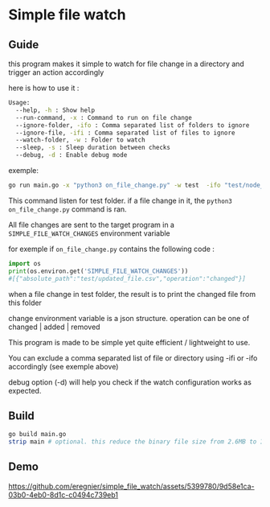# Simple file watch

## Guide

this program makes it simple to watch for file change in a directory and trigger an action accordingly

here is how to use it :

```bash
Usage: 
  --help, -h : Show help
  --run-command, -x : Command to run on file change
  --ignore-folder, -ifo : Comma separated list of folders to ignore
  --ignore-file, -ifi : Comma separated list of files to ignore
  --watch-folder, -w : Folder to watch
  --sleep, -s : Sleep duration between checks
  --debug, -d : Enable debug mode
```

exemple:

```bash
go run main.go -x "python3 on_file_change.py" -w test  -ifo "test/node_modules,test/owi" -ifi "folder1,folder3"  -s 100
```

This command listen for test folder. if a file change in it, the `python3 on_file_change.py` command is ran.

All file changes are sent to the target program in a `SIMPLE_FILE_WATCH_CHANGES` environment variable

for exemple if `on_file_change.py` contains the following code :

```python
import os
print(os.environ.get('SIMPLE_FILE_WATCH_CHANGES'))
#[{"absolute_path":"test/updated_file.csv","operation":"changed"}]
```

when a file change in test folder, the result is to print the changed file from this folder

change environment variable is a json structure. operation can be one of changed | added | removed

This program is made to be simple yet quite efficient / lightweight to use.

You can exclude a comma separated list of file or directory using -ifi or -ifo accordingly (see exemple above)

debug option (-d) will help you check if the watch configuration works as expected.

## Build

```bash
go build main.go
strip main # optional. this reduce the binary file size from 2.6MB to 1.7MB
```

## Demo

https://github.com/eregnier/simple_file_watch/assets/5399780/9d58e1ca-03b0-4eb0-8d1c-c0494c739eb1

